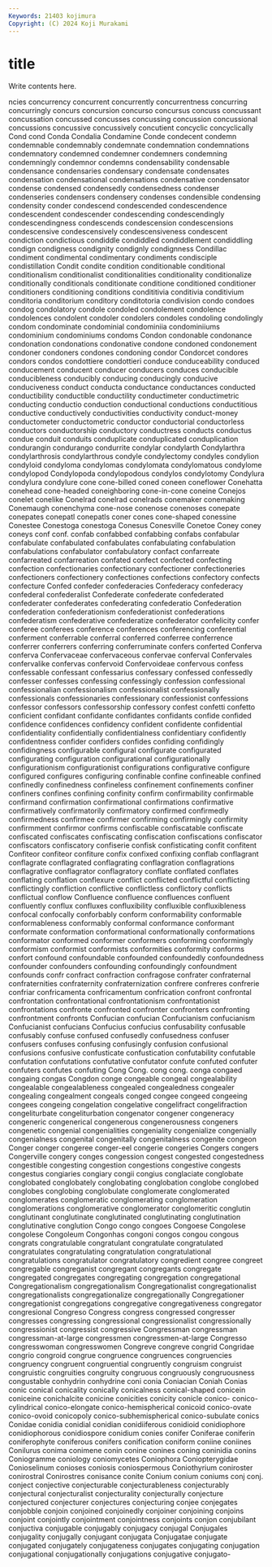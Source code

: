 ```yaml
---
Keywords: 21403 kojimura
Copyright: (C) 2024 Koji Murakami
---
```


# title

Write contents here.



ncies concurrency concurrent concurrently concurrentness
concurring concurringly concurs concursion concurso concursus concuss concussant concussation concussed
concusses concussing concussion concussional concussions concussive concussively concutient concyclic concyclically
Cond cond Conda Condalia Condamine Conde condecent condemn condemnable condemnably
condemnate condemnation condemnations condemnatory condemned condemner condemners condemning condemningly condemnor
condemns condensability condensable condensance condensaries condensary condensate condensates condensation condensational
condensations condensative condensator condense condensed condensedly condensedness condenser condenseries condensers
condensery condenses condensible condensing condensity conder condescend condescended condescendence condescendent
condescender condescending condescendingly condescendingness condescends condescension condescensions condescensive condescensively condescensiveness
condescent condiction condictious condiddle condiddled condiddlement condiddling condign condigness condignity
condignly condignness Condillac condiment condimental condimentary condiments condisciple condistillation Condit
condite condition conditionable conditional conditionalism conditionalist conditionalities conditionality conditionalize conditionally
conditionals conditionate conditione conditioned conditioner conditioners conditioning conditions condititivia conditivia
conditivium conditoria conditorium conditory conditotoria condivision condo condoes condog condolatory
condole condoled condolement condolence condolences condolent condoler condolers condoles condoling
condolingly condom condominate condominial condominiia condominiiums condominium condominiums condoms Condon
condonable condonance condonation condonations condonative condone condoned condonement condoner condoners
condones condoning condor Condorcet condores condors condos condottiere condottieri conduce
conduceability conduced conducement conducent conducer conducers conduces conducible conducibleness conducibly
conducing conducingly conducive conduciveness conduct conducta conductance conductances conducted conductibility
conductible conductility conductimeter conductimetric conducting conductio conduction conductional conductions conductitious
conductive conductively conductivities conductivity conduct-money conductometer conductometric conductor conductorial conductorless
conductors conductorship conductory conductress conducts conductus condue conduit conduits conduplicate
conduplicated conduplication condurangin condurango condurrite condylar condylarth Condylarthra condylarthrosis condylarthrous
condyle condylectomy condyles condylion condyloid condyloma condylomas condylomata condylomatous condylome
condylopod Condylopoda condylopodous condylos condylotomy Condylura condylura condylure cone cone-billed
coned coneen coneflower Conehatta conehead cone-headed coneighboring cone-in-cone coneine Conejos
conelet conelike Conelrad conelrad conelrads conemaker conemaking Conemaugh conenchyma cone-nose
conenose conenoses conepate conepates conepatl conepatls coner cones cone-shaped conessine
Conestee Conestoga conestoga Conesus Conesville Conetoe Coney coney coneys conf
conf. confab confabbed confabbing confabs confabular confabulate confabulated confabulates confabulating
confabulation confabulations confabulator confabulatory confact confarreate confarreated confarreation confated confect
confected confecting confection confectionaries confectionary confectioner confectioneries confectioners confectionery confectiones
confections confectory confects confecture Confed confeder confederacies Confederacy confederacy confederal
confederalist Confederate confederate confederated confederater confederates confederating confederatio Confederation confederation
confederationism confederationist confederations confederatism confederative confederatize confederator confelicity confer conferee
conferees conference conferences conferencing conferential conferment conferrable conferral conferred conferree
conferrence conferrer conferrers conferring conferruminate confers conferted Conferva conferva Confervaceae
confervaceous confervae conferval Confervales confervalike confervas confervoid Confervoideae confervous confess
confessable confessant confessarius confessary confessed confessedly confesser confesses confessing confessingly
confession confessional confessionalian confessionalism confessionalist confessionally confessionals confessionaries confessionary confessionist
confessions confessor confessors confessorship confessory confest confetti confetto conficient confidant
confidante confidantes confidants confide confided confidence confidences confidency confident confidente
confidential confidentiality confidentially confidentialness confidentiary confidently confidentness confider confiders confides
confiding confidingly confidingness configurable configural configurate configurated configurating configuration configurational
configurationally configurationism configurationist configurations configurative configure configured configures configuring confinable
confine confineable confined confinedly confinedness confineless confinement confinements confiner confiners
confines confining confinity confirm confirmability confirmable confirmand confirmation confirmational confirmations
confirmative confirmatively confirmatorily confirmatory confirmed confirmedly confirmedness confirmee confirmer confirming
confirmingly confirmity confirmment confirmor confirms confiscable confiscatable confiscate confiscated confiscates
confiscating confiscation confiscations confiscator confiscators confiscatory confiserie confisk confisticating confit
confitent Confiteor confiteor confiture confix confixed confixing conflab conflagrant conflagrate
conflagrated conflagrating conflagration conflagrations conflagrative conflagrator conflagratory conflate conflated conflates
conflating conflation conflexure conflict conflicted conflictful conflicting conflictingly confliction conflictive
conflictless conflictory conflicts conflictual conflow Confluence confluence confluences confluent confluently
conflux confluxes confluxibility confluxible confluxibleness confocal confocally conforbably conform conformability
conformable conformableness conformably conformal conformance conformant conformate conformation conformational conformationally
conformations conformator conformed conformer conformers conforming conformingly conformism conformist conformists
conformities conformity conforms confort confound confoundable confounded confoundedly confoundedness confounder
confounders confounding confoundingly confoundment confounds confr confract confraction confragose confrater
confraternal confraternities confraternity confraternization confrere confreres confrerie confriar confricamenta confricamentum
confrication confront confrontal confrontation confrontational confrontationism confrontationist confrontations confronte confronted
confronter confronters confronting confrontment confronts Confucian confucian Confucianism confucianism Confucianist
confucians Confucius confucius confusability confusable confusably confuse confused confusedly confusedness
confuser confusers confuses confusing confusingly confusion confusional confusions confusive confusticate
confustication confutability confutable confutation confutations confutative confutator confute confuted confuter
confuters confutes confuting Cong Cong. cong cong. conga congaed congaing
congas Congdon conge congeable congeal congealability congealable congealableness congealed congealedness
congealer congealing congealment congeals conged congee congeed congeeing congees congeing
congelation congelative congelifract congelifraction congeliturbate congeliturbation congenator congener congeneracy congeneric
congenerical congenerous congenerousness congeners congenetic congenial congenialities congeniality congenialize congenially
congenialness congenital congenitally congenitalness congenite congeon Conger conger congeree conger-eel
congerie congeries Congers congers Congerville congery conges congession congest congested
congestedness congestible congesting congestion congestions congestive congests congestus congiaries congiary
congii congius conglaciate conglobate conglobated conglobately conglobating conglobation conglobe conglobed
conglobes conglobing conglobulate conglomerate conglomerated conglomerates conglomeratic conglomerating conglomeration conglomerations
conglomerative conglomerator conglomeritic conglutin conglutinant conglutinate conglutinated conglutinating conglutination conglutinative
conglution Congo congo congoes Congoese Congolese congolese Congoleum Congonhas congoni
congos congou congous congrats congratulable congratulant congratulate congratulated congratulates congratulating
congratulation congratulational congratulations congratulator congratulatory congredient congree congreet congregable congreganist
congregant congregants congregate congregated congregates congregating congregation congregational Congregationalism congregationalism
Congregationalist congregationalist congregationalists congregationalize congregationally Congregationer congregationist congregations congregative congregativeness
congregator congresional Congreso Congress congress congressed congresser congresses congressing congressional
congressionalist congressionally congressionist congressist congressive Congressman congressman congressman-at-large congressmen congressmen-at-large
Congresso congresswoman congresswomen Congreve congreve congrid Congridae congrio congroid congrue
congruence congruences congruencies congruency congruent congruential congruently congruism congruist congruistic
congruities congruity congruous congruously congruousness congustable conhydrin conhydrine coni conia
Coniacian Coniah Conias conic conical conicality conically conicalness conical-shaped conicein
coniceine conichalcite conicine conicities conicity conicle conico- conico-cylindrical conico-elongate conico-hemispherical
conicoid conico-ovate conico-ovoid conicopoly conico-subhemispherical conico-subulate conics Conidae conidia conidial
conidian conidiiferous conidioid conidiophore conidiophorous conidiospore conidium conies conifer Coniferae
coniferin coniferophyte coniferous conifers conification coniform coniine coniines Conilurus conima
conimene conin conine conines coning coninidia conins Coniogramme coniology coniomycetes
Coniophora Coniopterygidae Conioselinum conioses coniosis coniospermous Coniothyrium coniroster conirostral Conirostres
conisance conite Conium conium coniums conj conj. conject conjective conjecturable
conjecturableness conjecturably conjectural conjecturalist conjecturality conjecturally conjecture conjectured conjecturer conjectures
conjecturing conjee conjegates conjobble conjoin conjoined conjoinedly conjoiner conjoining conjoins
conjoint conjointly conjointment conjointness conjoints conjon conjubilant conjuctiva conjugable conjugably
conjugacy conjugal Conjugales conjugality conjugally conjugant conjugata Conjugatae conjugate conjugated
conjugately conjugateness conjugates conjugating conjugation conjugational conjugationally conjugations conjugative conjugato-
